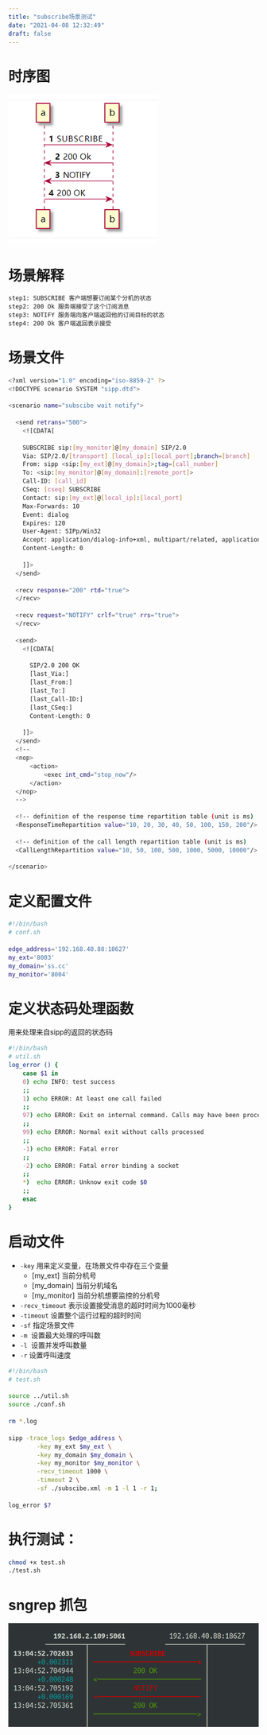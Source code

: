 ```yaml
---
title: "subscribe场景测试"
date: "2021-04-08 12:32:49"
draft: false
---
```


# 时序图

![](2022-12-02-17-17-34.png)
# 场景解释
```bash
step1: SUBSCRIBE 客户端想要订阅某个分机的状态
step2: 200 Ok 服务端接受了这个订阅消息
step3: NOTIFY 服务端向客户端返回他的订阅目标的状态
step4: 200 Ok 客户端返回表示接受
```

# 场景文件
```bash
<?xml version="1.0" encoding="iso-8859-2" ?>
<!DOCTYPE scenario SYSTEM "sipp.dtd">

<scenario name="subscibe wait notify">
  
  <send retrans="500">
    <![CDATA[

    SUBSCRIBE sip:[my_monitor]@[my_domain] SIP/2.0
    Via: SIP/2.0/[transport] [local_ip]:[local_port];branch=[branch]
    From: sipp <sip:[my_ext]@[my_domain]>;tag=[call_number]
    To: <sip:[my_monitor]@[my_domain]:[remote_port]>
    Call-ID: [call_id]
    CSeq: [cseq] SUBSCRIBE
    Contact: sip:[my_ext]@[local_ip]:[local_port]
    Max-Forwards: 10
    Event: dialog
    Expires: 120
    User-Agent: SIPp/Win32
    Accept: application/dialog-info+xml, multipart/related, application/rlmi+xml
    Content-Length: 0

    ]]>
  </send>

  <recv response="200" rtd="true">
  </recv>

  <recv request="NOTIFY" crlf="true" rrs="true">
  </recv>

  <send>
    <![CDATA[

      SIP/2.0 200 OK
      [last_Via:]
      [last_From:]
      [last_To:]
      [last_Call-ID:]
      [last_CSeq:]
      Content-Length: 0

    ]]>
  </send>
  <!--
  <nop>
      <action>
          <exec int_cmd="stop_now"/>
      </action>
  </nop>
  -->

  <!-- definition of the response time repartition table (unit is ms)   -->
  <ResponseTimeRepartition value="10, 20, 30, 40, 50, 100, 150, 200"/>

  <!-- definition of the call length repartition table (unit is ms)     -->
  <CallLengthRepartition value="10, 50, 100, 500, 1000, 5000, 10000"/>

</scenario>
```

# 定义配置文件
```bash
#!/bin/bash
# conf.sh

edge_address='192.168.40.88:18627'
my_ext='8003'
my_domain='ss.cc'
my_monitor='8004'
```

# 定义状态码处理函数
用来处理来自sipp的返回的状态码
```bash
#!/bin/bash
# util.sh
log_error () {
    case $1 in
    0) echo INFO: test success 
    ;;
    1) echo ERROR: At least one call failed
    ;;
    97) echo ERROR: Exit on internal command. Calls may have been processed
    ;;
    99) echo ERROR: Normal exit without calls processed
    ;;
    -1) echo ERROR: Fatal error
    ;;
    -2) echo ERROR: Fatal error binding a socket
    ;;
    *)  echo ERROR: Unknow exit code $0
    ;;
    esac
}
```

# 启动文件

- `-key` 用来定义变量，在场景文件中存在三个变量
   - [my_ext] 当前分机号
   - [my_domain] 当前分机域名
   - [my_monitor] 当前分机想要监控的分机号
- `-recv_timeout` 表示设置接受消息的超时时间为1000毫秒
- `-timeout` 设置整个运行过程的超时时间
- `-sf` 指定场景文件
- `-m`  设置最大处理的呼叫数   
- `-l`  设置并发呼叫数量
- `-r` 设置呼叫速度
```bash
#!/bin/bash
# test.sh

source ../util.sh
source ./conf.sh

rm *.log

sipp -trace_logs $edge_address \
        -key my_ext $my_ext \
        -key my_domain $my_domain \
        -key my_monitor $my_monitor \
        -recv_timeout 1000 \
        -timeout 2 \
        -sf ./subscibe.xml -m 1 -l 1 -r 1;

log_error $?
```

# 执行测试：
```bash
chmod +x test.sh
./test.sh
```


# sngrep 抓包

![](2022-12-02-17-17-46.png)

